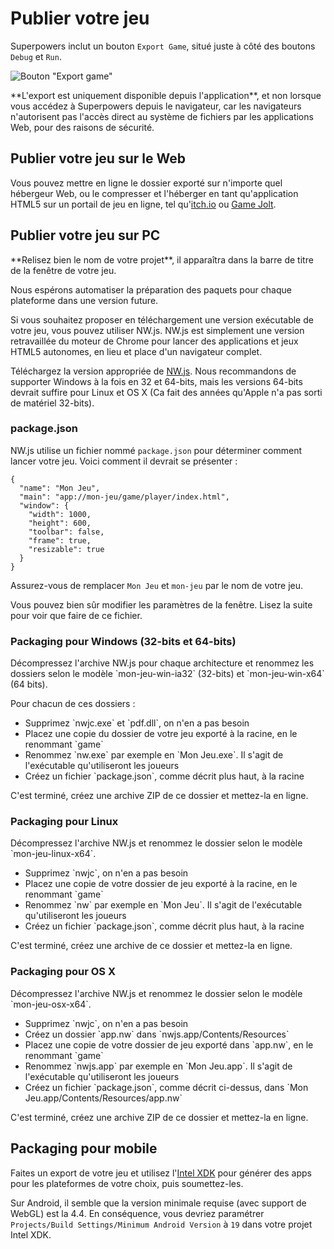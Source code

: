 # Publier votre jeu

Superpowers inclut un bouton `Export Game`, situé juste à côté des boutons `Debug` et `Run`.

![Bouton "Export game"](/images/export-game-button.png)

<div class="note">
  <p>**L'export est uniquement disponible depuis l'application**, et non lorsque vous accédez à Superpowers depuis le navigateur,
  car les navigateurs n'autorisent pas l'accès direct au système de fichiers par les applications Web, pour des raisons de sécurité.
</div>

## Publier votre jeu sur le Web

Vous pouvez mettre en ligne le dossier exporté sur n'importe quel hébergeur Web, ou le compresser et l'héberger en tant qu'application HTML5 sur un portail de jeu en ligne, tel qu'<a href="http://itch.io/" target="_blank">itch.io</a> ou <a href="http://gamejolt.com" target="_blank">Game Jolt</a>.

## Publier votre jeu sur PC

<div class="note">
  <p>**Relisez bien le nom de votre projet**, il apparaîtra dans la barre de titre de la fenêtre de votre jeu.
</div>

<div class="note">
  <p>Nous espérons automatiser la préparation des paquets pour chaque plateforme dans une version future.
</div>

Si vous souhaitez proposer en téléchargement une version exécutable de votre jeu, vous pouvez utiliser NW.js. NW.js est simplement une version retravaillée du moteur de Chrome pour lancer des applications et jeux HTML5 autonomes, en lieu et place d'un navigateur complet.

<div class="action">
  <p>Téléchargez la version appropriée de <a href="http://nwjs.io/" target="_blank">NW.js</a>. Nous recommandons de supporter Windows à la fois en 32 et 64-bits, mais les versions 64-bits devrait suffire pour Linux et OS X (Ca fait des années qu'Apple n'a pas sorti de matériel 32-bits).
</div>

### package.json

NW.js utilise un fichier nommé `package.json` pour déterminer comment lancer votre jeu. Voici comment il devrait se présenter :

```
{
  "name": "Mon Jeu",
  "main": "app://mon-jeu/game/player/index.html",
  "window": {
    "width": 1000,
    "height": 600,
    "toolbar": false,
    "frame": true,
    "resizable": true
  }
}
```

Assurez-vous de remplacer `Mon Jeu` et `mon-jeu` par le nom de votre jeu.

Vous pouvez bien sûr modifier les paramètres de la fenêtre. Lisez la suite pour voir que faire de ce fichier.

### Packaging pour Windows (32-bits et 64-bits)

<div class="action">
  <p>Décompressez l'archive NW.js pour chaque architecture et renommez les dossiers selon le modèle `mon-jeu-win-ia32` (32-bits) et `mon-jeu-win-x64` (64 bits).

  <p>Pour chacun de ces dossiers :

  <ul>
    <li>Supprimez `nwjc.exe` et `pdf.dll`, on n'en a pas besoin
    <li>Placez une copie du dossier de votre jeu exporté à la racine, en le renommant `game`
    <li>Renommez `nw.exe` par exemple en `Mon Jeu.exe`. Il s'agit de l'exécutable qu'utiliseront les joueurs
    <li>Créez un fichier `package.json`, comme décrit plus haut, à la racine
  </ul>

  <p>C'est terminé, créez une archive ZIP de ce dossier et mettez-la en ligne.
</div>

### Packaging pour Linux

<div class="action">
  <p>Décompressez l'archive NW.js et renommez le dossier selon le modèle `mon-jeu-linux-x64`.

  <ul>
    <li>Supprimez `nwjc`, on n'en a pas besoin
    <li>Placez une copie de votre dossier de jeu exporté à la racine, en le renommant `game`
    <li>Renommez `nw` par exemple en `Mon Jeu`. Il s'agit de l'exécutable qu'utiliseront les joueurs
    <li>Créez un fichier `package.json`, comme décrit plus haut, à la racine
  </ul>

  <p>C'est terminé, créez une archive de ce dossier et mettez-la en ligne.
</div>

### Packaging pour OS X

<div class="action">
  <p>Décompressez l'archive NW.js et renommez le dossier selon le modèle `mon-jeu-osx-x64`.

  <ul>
    <li>Supprimez `nwjc`, on n'en a pas besoin
    <li>Créez un dossier `app.nw` dans `nwjs.app/Contents/Resources`
    <li>Placez une copie de votre dossier de jeu exporté dans `app.nw`, en le renommant `game`
    <li>Renommez `nwjs.app` par exemple en `Mon Jeu.app`. Il s'agit de l'exécutable qu'utiliseront les joueurs
    <li>Créez un fichier `package.json`, comme décrit ci-dessus, dans `Mon Jeu.app/Contents/Resources/app.nw`
  </ul>

  <p>C'est terminé, créez une archive ZIP de ce dossier et mettez-la en ligne.
</div>

## Packaging pour mobile

Faites un export de votre jeu et utilisez l'[Intel XDK](https://software.intel.com/en-us/intel-xdk)
pour générer des apps pour les plateformes de votre choix, puis soumettez-les.

Sur Android, il semble que la version minimale requise (avec support de WebGL) est la 4.4.
En conséquence, vous devriez paramétrer `Projects/Build Settings/Minimum Android Version` à `19` dans votre projet Intel XDK.
